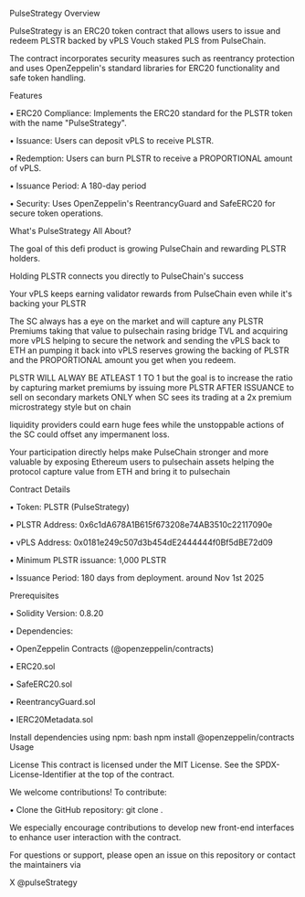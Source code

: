 PulseStrategy Overview

PulseStrategy is an ERC20 token contract that allows users to issue and redeem PLSTR backed by vPLS Vouch staked PLS from PulseChain.

The contract incorporates security measures such as reentrancy protection and uses OpenZeppelin's standard libraries for ERC20 functionality and safe token handling.

Features

• ERC20 Compliance: Implements the ERC20 standard for the PLSTR token with the name "PulseStrategy".

• Issuance: Users can deposit vPLS to receive PLSTR.

• Redemption: Users can burn PLSTR to receive a PROPORTIONAL amount of vPLS.

• Issuance Period: A 180-day period

• Security: Uses OpenZeppelin's ReentrancyGuard and SafeERC20 for secure token operations.



What's PulseStrategy All About?
 
The goal of this defi product is growing PulseChain and rewarding PLSTR holders. 

Holding PLSTR connects you directly to PulseChain's success

Your vPLS keeps earning validator rewards from PulseChain even while it's backing your PLSTR

The SC always has a eye on the market and will capture any PLSTR Premiums taking that value to pulsechain rasing bridge TVL and acquiring more vPLS helping to secure the network and sending the vPLS back to ETH an pumping it back into vPLS reserves growing the backing of PLSTR and the PROPORTIONAL amount you get when you redeem.

PLSTR WILL ALWAY BE ATLEAST 1 TO 1
but the goal is to increase the ratio by capturing market premiums by issuing more PLSTR AFTER ISSUANCE to sell on secondary markets ONLY when SC sees its trading at a 2x premium microstrategy style but on chain

liquidity providers could earn huge fees while the unstoppable actions of the SC could offset any impermanent loss.
 
Your participation directly helps make PulseChain stronger and more valuable by exposing Ethereum users to pulsechain assets helping the protocol capture value from ETH and bring it to pulsechain 



Contract Details

• Token: PLSTR (PulseStrategy)

• PLSTR Address: 0x6c1dA678A1B615f673208e74AB3510c22117090e

• vPLS Address: 0x0181e249c507d3b454dE2444444f0Bf5dBE72d09

• Minimum PLSTR issuance: 1,000 PLSTR

• Issuance Period: 180 days from deployment. around Nov 1st 2025


Prerequisites

• Solidity Version: 0.8.20

• Dependencies:

• OpenZeppelin Contracts (@openzeppelin/contracts)

• ERC20.sol

• SafeERC20.sol

• ReentrancyGuard.sol

• IERC20Metadata.sol

Install dependencies using npm:
bash
npm install @openzeppelin/contracts
Usage

License
This contract is licensed under the MIT License. See the SPDX-License-Identifier at the top of the contract.


We welcome contributions! To contribute:

• Clone the GitHub repository: git clone <repository-url>.


We especially encourage contributions to develop new front-end interfaces to enhance user interaction with the contract.

For questions or support, please open an issue on this repository or contact the maintainers via 

X @pulseStrategy
